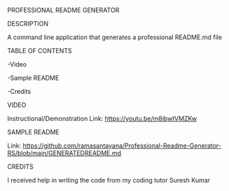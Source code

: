 PROFESSIONAL README GENERATOR 

DESCRIPTION

A command line application that generates a professional README.md file

TABLE OF CONTENTS

-Video

-Sample README

-Credits

VIDEO

Instructional/Demonstration Link: https://youtu.be/m8ibwtVMZKw

SAMPLE README

Link: https://github.com/ramasantayana/Professional-Readme-Generator-RS/blob/main/GENERATEDREADME.md

CREDITS

I received help in writing the code from my coding tutor Suresh Kumar 
